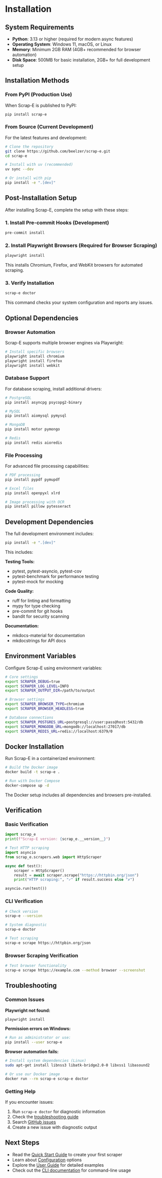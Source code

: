 # Installation

## System Requirements

- **Python**: 3.13 or higher (required for modern async features)
- **Operating System**: Windows 11, macOS, or Linux
- **Memory**: Minimum 2GB RAM (4GB+ recommended for browser automation)
- **Disk Space**: 500MB for basic installation, 2GB+ for full development setup

## Installation Methods

### From PyPI (Production Use)

When Scrap-E is published to PyPI:

```bash
pip install scrap-e
```

### From Source (Current Development)

For the latest features and development:

```bash
# Clone the repository
git clone https://github.com/beelzer/scrap-e.git
cd scrap-e

# Install with uv (recommended)
uv sync --dev

# Or install with pip
pip install -e ".[dev]"
```

## Post-Installation Setup

After installing Scrap-E, complete the setup with these steps:

### 1. Install Pre-commit Hooks (Development)

```bash
pre-commit install
```

### 2. Install Playwright Browsers (Required for Browser Scraping)

```bash
playwright install
```

This installs Chromium, Firefox, and WebKit browsers for automated scraping.

### 3. Verify Installation

```bash
scrap-e doctor
```

This command checks your system configuration and reports any issues.

## Optional Dependencies

### Browser Automation

Scrap-E supports multiple browser engines via Playwright:

```bash
# Install specific browsers
playwright install chromium
playwright install firefox
playwright install webkit
```

### Database Support

For database scraping, install additional drivers:

```bash
# PostgreSQL
pip install asyncpg psycopg2-binary

# MySQL
pip install aiomysql pymysql

# MongoDB
pip install motor pymongo

# Redis
pip install redis aioredis
```

### File Processing

For advanced file processing capabilities:

```bash
# PDF processing
pip install pypdf pymupdf

# Excel files
pip install openpyxl xlrd

# Image processing with OCR
pip install pillow pytesseract
```

## Development Dependencies

The full development environment includes:

```bash
pip install -e ".[dev]"
```

This includes:

**Testing Tools:**
- pytest, pytest-asyncio, pytest-cov
- pytest-benchmark for performance testing
- pytest-mock for mocking

**Code Quality:**
- ruff for linting and formatting
- mypy for type checking
- pre-commit for git hooks
- bandit for security scanning

**Documentation:**
- mkdocs-material for documentation
- mkdocstrings for API docs

## Environment Variables

Configure Scrap-E using environment variables:

```bash
# Core settings
export SCRAPER_DEBUG=true
export SCRAPER_LOG_LEVEL=INFO
export SCRAPER_OUTPUT_DIR=/path/to/output

# Browser settings
export SCRAPER_BROWSER_TYPE=chromium
export SCRAPER_BROWSER_HEADLESS=true

# Database connections
export SCRAPER_POSTGRES_URL=postgresql://user:pass@host:5432/db
export SCRAPER_MONGODB_URL=mongodb://localhost:27017/db
export SCRAPER_REDIS_URL=redis://localhost:6379/0
```

## Docker Installation

Run Scrap-E in a containerized environment:

```bash
# Build the Docker image
docker build -t scrap-e .

# Run with Docker Compose
docker-compose up -d
```

The Docker setup includes all dependencies and browsers pre-installed.

## Verification

### Basic Verification

```python
import scrap_e
print(f"Scrap-E version: {scrap_e.__version__}")

# Test HTTP scraping
import asyncio
from scrap_e.scrapers.web import HttpScraper

async def test():
    scraper = HttpScraper()
    result = await scraper.scrape("https://httpbin.org/json")
    print("HTTP scraping:", "✓" if result.success else "✗")

asyncio.run(test())
```

### CLI Verification

```bash
# Check version
scrap-e --version

# System diagnostic
scrap-e doctor

# Test scraping
scrap-e scrape https://httpbin.org/json
```

### Browser Scraping Verification

```bash
# Test browser functionality
scrap-e scrape https://example.com --method browser --screenshot
```

## Troubleshooting

### Common Issues

**Playwright not found:**
```bash
playwright install
```

**Permission errors on Windows:**
```bash
# Run as administrator or use:
pip install --user scrap-e
```

**Browser automation fails:**
```bash
# Install system dependencies (Linux)
sudo apt-get install libnss3 libatk-bridge2.0-0 libxss1 libasound2

# Or use our Docker image
docker run --rm scrap-e scrap-e doctor
```

### Getting Help

If you encounter issues:

1. Run `scrap-e doctor` for diagnostic information
2. Check the [troubleshooting guide](../user-guide/troubleshooting.md)
3. Search [GitHub issues](https://github.com/beelzer/scrap-e/issues)
4. Create a new issue with diagnostic output

## Next Steps

- Read the [Quick Start Guide](quickstart.md) to create your first scraper
- Learn about [Configuration](configuration.md) options
- Explore the [User Guide](../user-guide/web-scraping.md) for detailed examples
- Check out the [CLI documentation](../user-guide/cli.md) for command-line usage
